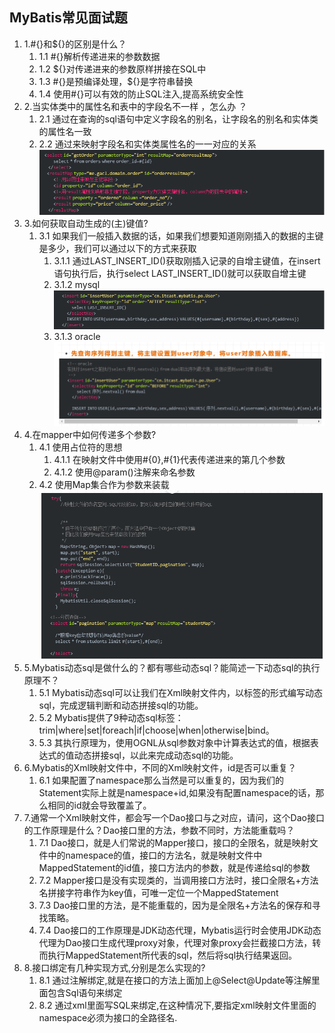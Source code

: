 MyBatis常见面试题
------------
1. 1.#{}和${}的区别是什么？
    1. 1.1 #{}解析传递进来的参数数据
    2. 1.2 ${}对传递进来的参数原样拼接在SQL中
    3. 1.3 #{}是预编译处理，${}是字符串替换
    4. 1.4 使用#{}可以有效的防止SQL注入,提高系统安全性
2. 2.当实体类中的属性名和表中的字段名不一样 ，怎么办 ？
    1. 2.1 通过在查询的sql语句中定义字段名的别名，让字段名的别名和实体类的属性名一致
    2. 2.2 通过来映射字段名和实体类属性名的一一对应的关系![](pic/2.png)
3. 3.如何获取自动生成的(主)键值?
    1. 3.1 如果我们一般插入数据的话，如果我们想要知道刚刚插入的数据的主键是多少，我们可以通过以下的方式来获取
        1. 3.1.1 通过LAST_INSERT_ID()获取刚插入记录的自增主键值，在insert语句执行后，执行select LAST_INSERT_ID()就可以获取自增主键
        2. 3.1.2 mysql ![](pic/3.png)
        3. 3.1.3 oracle ![](pic/4.png)
4. 4.在mapper中如何传递多个参数?
    1. 4.1 使用占位符的思想
        1. 4.1.1 在映射文件中使用#{0},#{1}代表传递进来的第几个参数
        2. 4.1.2 使用@param()注解来命名参数
    2. 4.2 使用Map集合作为参数来装载![](pic/5.png)
5. 5.Mybatis动态sql是做什么的？都有哪些动态sql？能简述一下动态sql的执行原理不？
    1. 5.1 Mybatis动态sql可以让我们在Xml映射文件内，以标签的形式编写动态sql，完成逻辑判断和动态拼接sql的功能。
    2. 5.2 Mybatis提供了9种动态sql标签：trim|where|set|foreach|if|choose|when|otherwise|bind。
    3. 5.3 其执行原理为，使用OGNL从sql参数对象中计算表达式的值，根据表达式的值动态拼接sql，以此来完成动态sql的功能。
6. 6.Mybatis的Xml映射文件中，不同的Xml映射文件，id是否可以重复？
    1. 6.1 如果配置了namespace那么当然是可以重复的，因为我们的Statement实际上就是namespace+id,如果没有配置namespace的话，那么相同的id就会导致覆盖了。
7. 7.通常一个Xml映射文件，都会写一个Dao接口与之对应，请问，这个Dao接口的工作原理是什么？Dao接口里的方法，参数不同时，方法能重载吗？
    1. 7.1 Dao接口，就是人们常说的Mapper接口，接口的全限名，就是映射文件中的namespace的值，接口的方法名，就是映射文件中MappedStatement的id值，接口方法内的参数，就是传递给sql的参数
    2. 7.2 Mapper接口是没有实现类的，当调用接口方法时，接口全限名+方法名拼接字符串作为key值，可唯一定位一个MappedStatement
    3. 7.3 Dao接口里的方法，是不能重载的，因为是全限名+方法名的保存和寻找策略。
    4. 7.4 Dao接口的工作原理是JDK动态代理，Mybatis运行时会使用JDK动态代理为Dao接口生成代理proxy对象，代理对象proxy会拦截接口方法，转而执行MappedStatement所代表的sql，然后将sql执行结果返回。
8. 8.接口绑定有几种实现方式,分别是怎么实现的?
    1. 8.1 通过注解绑定,就是在接口的方法上面加上@Select@Update等注解里面包含Sql语句来绑定
    2. 8.2 通过xml里面写SQL来绑定,在这种情况下,要指定xml映射文件里面的namespace必须为接口的全路径名.
